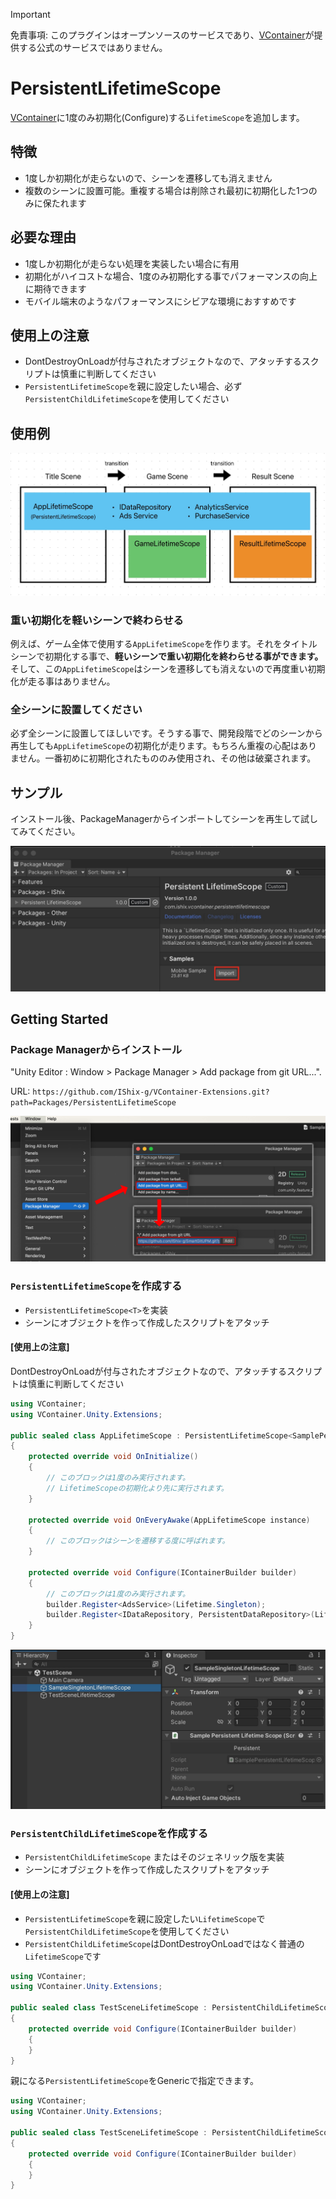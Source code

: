 
> [!IMPORTANT]
> 免責事項: このプラグインはオープンソースのサービスであり、[VContainer](https://github.com/hadashiA/VContainer)が提供する公式のサービスではありません。

# PersistentLifetimeScope

[VContainer](https://github.com/hadashiA/VContainer)に1度のみ初期化(Configure)する`LifetimeScope`を追加します。

## 特徴

- 1度しか初期化が走らないので、シーンを遷移しても消えません
- 複数のシーンに設置可能。重複する場合は削除され最初に初期化した1つのみに保たれます

## 必要な理由

- 1度しか初期化が走らない処理を実装したい場合に有用
- 初期化がハイコストな場合、1度のみ初期化する事でパフォーマンスの向上に期待できます
- モバイル端末のようなパフォーマンスにシビアな環境におすすめです

## 使用上の注意

- DontDestroyOnLoadが付与されたオブジェクトなので、アタッチするスクリプトは慎重に判断してください
- `PersistentLifetimeScope`を親に設定したい場合、必ず`PersistentChildLifetimeScope`を使用してください

## 使用例

![](Docs/sample2.jpg)

### 重い初期化を軽いシーンで終わらせる
例えば、ゲーム全体で使用する`AppLifetimeScope`を作ります。それをタイトルシーンで初期化する事で、**軽いシーンで重い初期化を終わらせる事ができます。** そして、この`AppLifetimeScope`はシーンを遷移しても消えないので再度重い初期化が走る事はありません。

### 全シーンに設置してください
必ず全シーンに設置してほしいです。そうする事で、開発段階でどのシーンから再生しても`AppLifetimeScope`の初期化が走ります。もちろん重複の心配はありません。一番初めに初期化されたもののみ使用され、その他は破棄されます。

## サンプル

インストール後、PackageManagerからインポートしてシーンを再生して試してみてください。

<img src="Docs/sample.jpg" width="650"/>

## Getting Started

### Package Managerからインストール

"Unity Editor : Window > Package Manager > Add package from git URL...".

URL: `https://github.com/IShix-g/VContainer-Extensions.git?path=Packages/PersistentLifetimeScope`

![](Docs/add_package.png)

### `PersistentLifetimeScope`を作成する

- `PersistentLifetimeScope<T>`を実装
- シーンにオブジェクトを作って作成したスクリプトをアタッチ

#### [使用上の注意]
DontDestroyOnLoadが付与されたオブジェクトなので、アタッチするスクリプトは慎重に判断してください

```csharp
using VContainer;
using VContainer.Unity.Extensions;

public sealed class AppLifetimeScope : PersistentLifetimeScope<SamplePersistentLifetimeScope>
{
    protected override void OnInitialize()
    {
        // このブロックは1度のみ実行されます。
        // LifetimeScopeの初期化より先に実行されます。
    }

    protected override void OnEveryAwake(AppLifetimeScope instance)
    {
        // このブロックはシーンを遷移する度に呼ばれます。
    }

    protected override void Configure(IContainerBuilder builder)
    {
        // このブロックは1度のみ実行されます。
        builder.Register<AdsService>(Lifetime.Singleton);
        builder.Register<IDataRepository, PersistentDataRepository>(Lifetime.Singleton);
    }
}
```

<img src="Docs/inspector.jpg" width="650"/>

### `PersistentChildLifetimeScope`を作成する

- `PersistentChildLifetimeScope` またはそのジェネリック版を実装
- シーンにオブジェクトを作って作成したスクリプトをアタッチ

#### [使用上の注意]
- `PersistentLifetimeScope`を親に設定したい`LifetimeScope`で`PersistentChildLifetimeScope`を使用してください
- `PersistentChildLifetimeScope`はDontDestroyOnLoadではなく普通の`LifetimeScope`です

```csharp
using VContainer;
using VContainer.Unity.Extensions;

public sealed class TestSceneLifetimeScope : PersistentChildLifetimeScope
{
    protected override void Configure(IContainerBuilder builder)
    {
    }
}
```

親になる`PersistentLifetimeScope`をGenericで指定できます。

```csharp
using VContainer;
using VContainer.Unity.Extensions;

public sealed class TestSceneLifetimeScope : PersistentChildLifetimeScope<AppLifetimeScope>
{
    protected override void Configure(IContainerBuilder builder)
    {
    }
}
```

